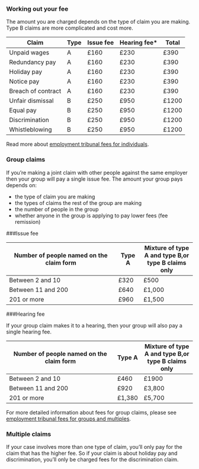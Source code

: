 ###  Working out your fee

The amount you are charged depends on the type of claim you are making. Type B claims are more complicated and cost more.


|Claim|Type|Issue fee|Hearing fee*|Total|
|-----|----|---------|------------|-----|
|Unpaid wages|A|£160|£230|£390|
|Redundancy pay|A|£160|£230|£390|
|Holiday pay|A|£160|£230|£390|
|Notice pay|A|£160|£230|£390|
|Breach of contract|A|£160|£230|£390|
|Unfair dismissal|B|£250|£950|£1200|
|Equal pay|B|£250|£950|£1200|
|Discrimination|B|£250|£950|£1200|
|Whistleblowing|B|£250|£950|£1200|

Read more about <a href="http://hmctsformfinder.justice.gov.uk/HMCTS/GetLeaflet.do?court_leaflets_id=2762" rel="external" title="employment tribunal fees for individuals">employment tribunal fees for individuals</a>.

### Group claims
If you’re making a joint claim with other people against the same employer then your group will pay a single issue fee. The amount your group pays depends on:  

- the type of claim you are making
- the types of claims the rest of the group are making
- the number of people in the group
- whether anyone in the group is applying to pay lower fees (fee remission)


###Issue fee

|Number of people named on the claim form|Type A|Mixture of type<br/>A and type B,or<br> type B claims only|
|----------------------------------------|--------|--------------------------------------------------------|
|Between 2 and 10|£320|£500|
|Between 11 and 200|£640|£1,000|
|201 or more|£960|£1,500|


###Hearing fee

If your group claim makes it to a hearing, then your group will also pay a single hearing fee.

|Number of people named on the claim form|Type A|Mixture of type<br/>A and type B,or<br> type B claims only|
|----------------------------------------|--------|--------------------------------------------------------|
|Between 2 and 10|£460|£1900|
|Between 11 and 200|£920|£3,800|
|201 or more|£1,380|£5,700|

For more detailed information about fees for group claims, please see <a href="http://hmctsformfinder.justice.gov.uk/courtfinder/forms/t436-eng.pdf" rel="external" title="employment tribunal fees for groups and multiples">employment tribunal fees for groups and multiples</a>.



### Multiple claims
If your case involves more than one type of claim, you’ll only pay for the claim that has the higher fee. So if your claim is about holiday pay and discrimination, you’ll only be charged fees for the discrimination claim.
